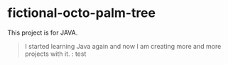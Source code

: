 # fictional-octo-palm-tree

This project is for JAVA.
> I started learning Java again and now I am creating more and more projects with it.
: test
